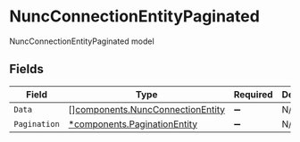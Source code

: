 # NuncConnectionEntityPaginated

NuncConnectionEntityPaginated model


## Fields

| Field                                                                                | Type                                                                                 | Required                                                                             | Description                                                                          |
| ------------------------------------------------------------------------------------ | ------------------------------------------------------------------------------------ | ------------------------------------------------------------------------------------ | ------------------------------------------------------------------------------------ |
| `Data`                                                                               | [][components.NuncConnectionEntity](../../models/components/nuncconnectionentity.md) | :heavy_minus_sign:                                                                   | N/A                                                                                  |
| `Pagination`                                                                         | [*components.PaginationEntity](../../models/components/paginationentity.md)          | :heavy_minus_sign:                                                                   | N/A                                                                                  |